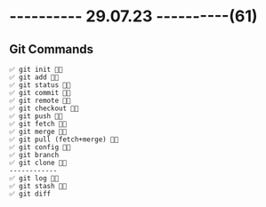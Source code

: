 # ---------- 29.07.23 ----------(61)

## Git Commands

    ✅ git init 👍🏻
    ✅ git add 👍🏻
    ✅ git status 👍🏻
    ✅ git commit 👍🏻
    ✅ git remote 👍🏻
    ✅ git checkout 👍🏻
    ✅ git push 👍🏻
    ✅ git fetch 👍🏻
    ✅ git merge 👍🏻
    ✅ git pull (fetch+merge) 👍🏻
    ✅ git config 👍🏻
    ✅ git branch
    ✅ git clone 👍🏻
    ------------
    ✅ git log 👍🏻
    ✅ git stash 👍🏻
    ✅ git diff

